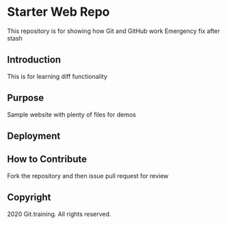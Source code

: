 # Starter Web Repo

This repository is for showing how Git and GitHub work
Emergency fix after stash
## Introduction
This is for learning diff functionality

## Purpose

Sample website with plenty of files for demos
## Deployment

## How to Contribute
Fork the repository and then issue pull request for review

## Copyright
2020 Git.training. All rights reserved.